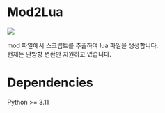 # Mod2Lua

<img src = "https://user-images.githubusercontent.com/100560031/233064300-dadb1ff1-dc0e-4c27-9804-8551dcc3a5b4.gif">

mod 파일에서 스크립트를 추출하여 lua 파일을 생성합니다.<br />
현재는 단방향 변환만 지원하고 있습니다.

# Dependencies

Python >= 3.11
